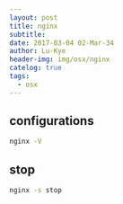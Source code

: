 ```yaml
---
layout: post
title: nginx
subtitle: 
date: 2017-03-04 02-Mar-34
author: Lu-Kye
header-img: img/osx/nginx
catelog: true
tags: 
  - osx
---
```

## configurations
```bash
nginx -V
```

## stop
```bash
nginx -s stop
```
